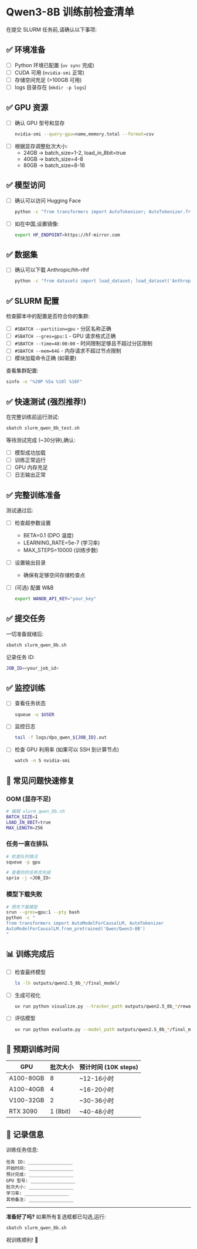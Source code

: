# Qwen3-8B 训练前检查清单

在提交 SLURM 任务前,请确认以下事项:

## ✅ 环境准备

- [ ] Python 环境已配置 (`uv sync` 完成)
- [ ] CUDA 可用 (`nvidia-smi` 正常)
- [ ] 存储空间充足 (>100GB 可用)
- [ ] logs 目录存在 (`mkdir -p logs`)

## ✅ GPU 资源

- [ ] 确认 GPU 型号和显存
  ```bash
  nvidia-smi --query-gpu=name,memory.total --format=csv
  ```
- [ ] 根据显存调整批次大小:
  - 24GB → batch_size=1-2, load_in_8bit=true
  - 40GB → batch_size=4-8
  - 80GB → batch_size=8-16

## ✅ 模型访问

- [ ] 确认可以访问 Hugging Face
  ```bash
  python -c "from transformers import AutoTokenizer; AutoTokenizer.from_pretrained('Qwen/Qwen3-8B')"
  ```
- [ ] 如在中国,设置镜像:
  ```bash
  export HF_ENDPOINT=https://hf-mirror.com
  ```

## ✅ 数据集

- [ ] 确认可以下载 Anthropic/hh-rlhf
  ```bash
  python -c "from datasets import load_dataset; load_dataset('Anthropic/hh-rlhf', split='train[:10]')"
  ```

## ✅ SLURM 配置

检查脚本中的配置是否符合你的集群:

- [ ] `#SBATCH --partition=gpu` - 分区名称正确
- [ ] `#SBATCH --gres=gpu:1` - GPU 请求格式正确
- [ ] `#SBATCH --time=48:00:00` - 时间限制足够且不超过分区限制
- [ ] `#SBATCH --mem=64G` - 内存请求不超过节点限制
- [ ] 模块加载命令正确 (如需要)

查看集群配置:
```bash
sinfo -o "%20P %5a %10l %16F"
```

## ✅ 快速测试 (强烈推荐!)

在完整训练前运行测试:

```bash
sbatch slurm_qwen_8b_test.sh
```

等待测试完成 (~30分钟),确认:
- [ ] 模型成功加载
- [ ] 训练正常运行
- [ ] GPU 内存充足
- [ ] 日志输出正常

## ✅ 完整训练准备

测试通过后:

- [ ] 检查超参数设置
  - BETA=0.1 (DPO 温度)
  - LEARNING_RATE=5e-7 (学习率)
  - MAX_STEPS=10000 (训练步数)

- [ ] 设置输出目录
  - 确保有足够空间存储检查点

- [ ] (可选) 配置 W&B
  ```bash
  export WANDB_API_KEY="your_key"
  ```

## ✅ 提交任务

一切准备就绪后:

```bash
sbatch slurm_qwen_8b.sh
```

记录任务 ID:
```bash
JOB_ID=<your_job_id>
```

## ✅ 监控训练

- [ ] 查看任务状态
  ```bash
  squeue -u $USER
  ```

- [ ] 监控日志
  ```bash
  tail -f logs/dpo_qwen_${JOB_ID}.out
  ```

- [ ] 检查 GPU 利用率 (如果可以 SSH 到计算节点)
  ```bash
  watch -n 5 nvidia-smi
  ```

## 🚨 常见问题快速修复

### OOM (显存不足)

```bash
# 编辑 slurm_qwen_8b.sh
BATCH_SIZE=1
LOAD_IN_8BIT=true
MAX_LENGTH=256
```

### 任务一直在排队

```bash
# 检查队列情况
squeue -p gpu

# 查看你的任务优先级
sprio -j <JOB_ID>
```

### 模型下载失败

```bash
# 预先下载模型
srun --gres=gpu:1 --pty bash
python -c "
from transformers import AutoModelForCausalLM, AutoTokenizer
AutoModelForCausalLM.from_pretrained('Qwen/Qwen3-8B')
"
```

## 📊 训练完成后

- [ ] 检查最终模型
  ```bash
  ls -lh outputs/qwen2.5_8b_*/final_model/
  ```

- [ ] 生成可视化
  ```bash
  uv run python visualize.py --tracker_path outputs/qwen2.5_8b_*/reward_kl_tracker.json
  ```

- [ ] 评估模型
  ```bash
  uv run python evaluate.py --model_path outputs/qwen2.5_8b_*/final_model
  ```

## 🎯 预期训练时间

| GPU | 批次大小 | 预计时间 (10K steps) |
|-----|---------|---------------------|
| A100-80GB | 8 | ~12-16小时 |
| A100-40GB | 4 | ~16-20小时 |
| V100-32GB | 2 | ~30-36小时 |
| RTX 3090 | 1 (8bit) | ~40-48小时 |

## 📝 记录信息

训练任务信息:
```
任务 ID: _________________
开始时间: _________________
预计完成: _________________
GPU 型号: _________________
批次大小: _________________
学习率: _________________
其他备注: _________________
```

---

**准备好了吗?** 如果所有复选框都已勾选,运行:

```bash
sbatch slurm_qwen_8b.sh
```

祝训练顺利! 🚀
